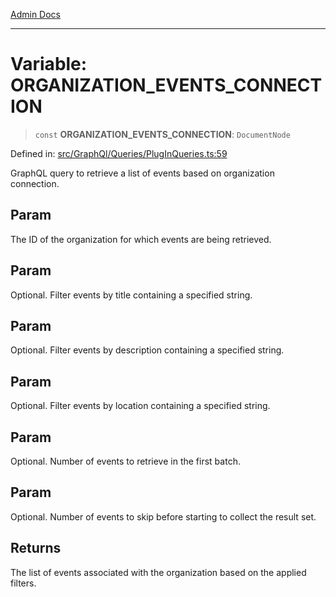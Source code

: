 [Admin Docs](/)

***

# Variable: ORGANIZATION\_EVENTS\_CONNECTION

> `const` **ORGANIZATION\_EVENTS\_CONNECTION**: `DocumentNode`

Defined in: [src/GraphQl/Queries/PlugInQueries.ts:59](https://github.com/Aad1tya27/talawa-admin/blob/dd4a08e622d0fa38bcf9758a530e8cdf917dbac8/src/GraphQl/Queries/PlugInQueries.ts#L59)

GraphQL query to retrieve a list of events based on organization connection.

## Param

The ID of the organization for which events are being retrieved.

## Param

Optional. Filter events by title containing a specified string.

## Param

Optional. Filter events by description containing a specified string.

## Param

Optional. Filter events by location containing a specified string.

## Param

Optional. Number of events to retrieve in the first batch.

## Param

Optional. Number of events to skip before starting to collect the result set.

## Returns

The list of events associated with the organization based on the applied filters.
